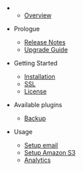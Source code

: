 - 
    - [Overview](overview.md)
- Prologue
    - [Release Notes](releases.md)
    - [Upgrade Guide](upgrade.md)
- Getting Started
    - [Installation](installation.md)
    - [SSL](ssl.md)
    - [License](license.md)
    
- Available plugins
    - [Backup](plugin-backup.md)

- Usage
  - [Setup email](usage-email.md)
  - [Setup Amazon S3](usage-media-s3.md)
  - [Analytics](usage-analytics.md)